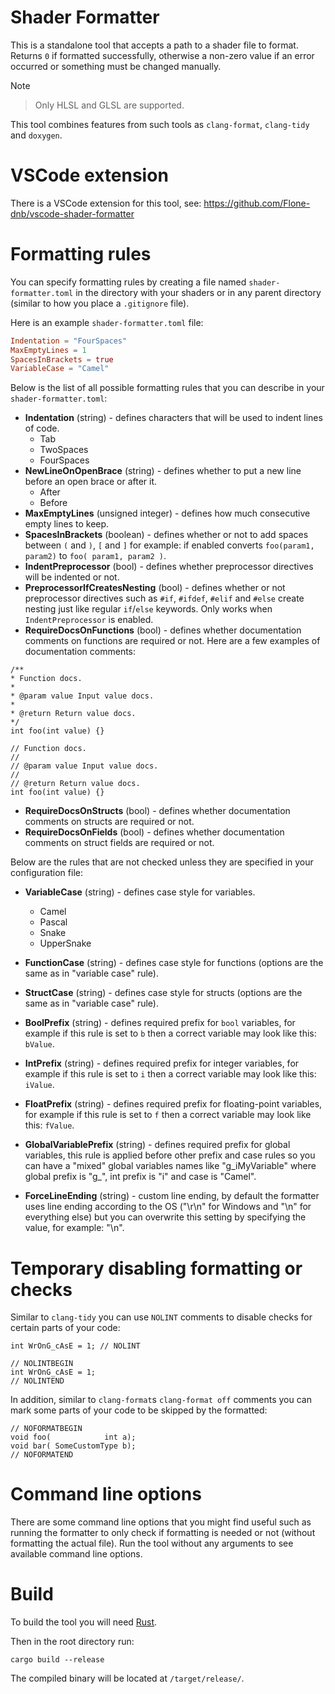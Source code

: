 # Shader Formatter

This is a standalone tool that accepts a path to a shader file to format. Returns `0` if formatted successfully, otherwise a non-zero value if an error occurred or something must be changed manually.

Note
> Only HLSL and GLSL are supported.

This tool combines features from such tools as `clang-format`, `clang-tidy` and `doxygen`.

# VSCode extension

There is a VSCode extension for this tool, see: https://github.com/Flone-dnb/vscode-shader-formatter

# Formatting rules

You can specify formatting rules by creating a file named `shader-formatter.toml` in the directory with your shaders or in any parent directory (similar to how you place a `.gitignore` file).

Here is an example `shader-formatter.toml` file:

```TOML
Indentation = "FourSpaces"
MaxEmptyLines = 1
SpacesInBrackets = true
VariableCase = "Camel"
```

Below is the list of all possible formatting rules that you can describe in your `shader-formatter.toml`:

- **Indentation** (string) - defines characters that will be used to indent lines of code.
    - Tab
    - TwoSpaces
    - FourSpaces
- **NewLineOnOpenBrace** (string) - defines whether to put a new line before an open brace or after it.
    - After
    - Before
- **MaxEmptyLines** (unsigned integer) - defines how much consecutive empty lines to keep.
- **SpacesInBrackets** (boolean) - defines whether or not to add spaces between `(` and `)`, `[` and `]` for example: if enabled converts `foo(param1, param2)` to `foo( param1, param2 )`.
- **IndentPreprocessor** (bool) - defines whether preprocessor directives will be indented or not.
- **PreprocessorIfCreatesNesting** (bool) - defines whether or not preprocessor directives such as `#if`, `#ifdef`, `#elif` and `#else` create nesting just like regular `if`/`else` keywords. Only works when `IndentPreprocessor` is enabled.
- **RequireDocsOnFunctions** (bool) - defines whether documentation comments on functions are required or not. Here are a few examples of documentation comments:

```
/**
* Function docs.
*
* @param value Input value docs.
*
* @return Return value docs.
*/
int foo(int value) {}

// Function docs.
// 
// @param value Input value docs.
// 
// @return Return value docs.
int foo(int value) {}
```

- **RequireDocsOnStructs** (bool) - defines whether documentation comments on structs are required or not.
- **RequireDocsOnFields** (bool) - defines whether documentation comments on struct fields are required or not.

Below are the rules that are not checked unless they are specified in your configuration file:

- **VariableCase** (string) - defines case style for variables.
    - Camel
    - Pascal
    - Snake
    - UpperSnake
- **FunctionCase** (string) - defines case style for functions (options are the same as in "variable case" rule).
- **StructCase** (string) - defines case style for structs (options are the same as in "variable case" rule).
- **BoolPrefix** (string) - defines required prefix for `bool` variables, for example if this rule is set to `b` then a correct variable may look like this: `bValue`.
- **IntPrefix** (string) - defines required prefix for integer variables, for example if this rule is set to `i` then a correct variable may look like this: `iValue`.
- **FloatPrefix** (string) - defines required prefix for floating-point variables, for example if this rule is set to `f` then a correct variable may look like this: `fValue`.
- **GlobalVariablePrefix** (string) - defines required prefix for global variables, this rule is applied before other prefix and case rules so you can have a "mixed" global variables names like "g_iMyVariable" where global prefix is "g_", int prefix is "i" and case is "Camel".

- **ForceLineEnding** (string) - custom line ending, by default the formatter uses line ending according to the OS ("\r\n" for Windows and "\n" for everything else) but you can overwrite this setting by specifying the value, for example: "\n".

# Temporary disabling formatting or checks

Similar to `clang-tidy` you can use `NOLINT` comments to disable checks for certain parts of your code:

```
int WrOnG_cAsE = 1; // NOLINT

// NOLINTBEGIN
int WrOnG_cAsE = 1;
// NOLINTEND
```

In addition, similar to `clang-format`s `clang-format off` comments you can mark some parts of your code to be skipped by the formatted:

```
// NOFORMATBEGIN
void foo(            int a);
void bar( SomeCustomType b);
// NOFORMATEND
```

# Command line options

There are some command line options that you might find useful such as running the formatter to only check if formatting is needed or not (without formatting the actual file). Run the tool without any arguments to see available command line options.

# Build

To build the tool you will need [Rust](https://www.rust-lang.org/tools/install).

Then in the root directory run:

```
cargo build --release
```

The compiled binary will be located at `/target/release/`.